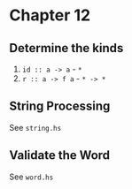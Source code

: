 # Chapter 12

## Determine the kinds

1. `id :: a -> a` - `*`
2. `r :: a -> f a` - `* -> *`

## String Processing

See `string.hs`

## Validate the Word

See `word.hs`

